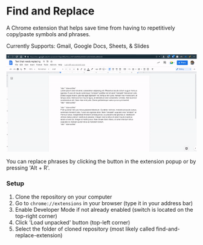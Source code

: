 ﻿# Find and Replace
 
A Chrome extension that helps save time from having to repetitively copy/paste symbols and phrases.

Currently Supports: Gmail, Google Docs, Sheets, & Slides

![Demo Gif](gif/demo-gif-1.gif)

You can replace phrases by clicking the button in the extension popup or by pressing 'Alt + R'.

### Setup
1. Clone the repository on your computer
2. Go to `chrome://extensions` in your browser (type it in your address bar)
3. Enable Developer Mode if not already enabled (switch is located on the top-right corner)
4. Click 'Load unpacked' button (top-left corner)
5. Select the folder of cloned repository (most likely called find-and-replace-extension)
